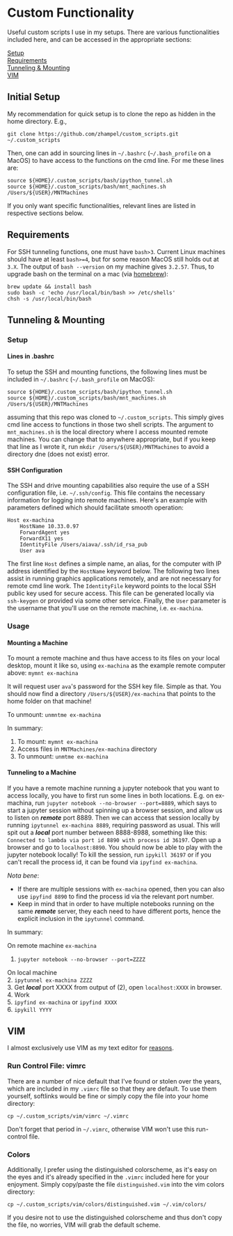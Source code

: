 # Custom Functionality
Useful custom scripts I use in my setups.
There are various functionalities included here, and can be accessed
in the appropriate sections:

[Setup](#initial-setup)  
[Requirements](#requirements)  
[Tunneling & Mounting](#tunneling-and-mounting)  
[VIM](#vim)


## Initial Setup
My recommendation for quick setup is to clone the repo as hidden in the home directory. E.g.,

`git clone https://github.com/zhampel/custom_scripts.git ~/.custom_scripts`

Then, one can add in sourcing lines in `~/.bashrc` (`~/.bash_profile` on a MacOS)
to have access to the functions on the cmd line.
For me these lines are:

```
source ${HOME}/.custom_scripts/bash/ipython_tunnel.sh
source ${HOME}/.custom_scripts/bash/mnt_machines.sh /Users/${USER}/MNTMachines
```

If you only want specific functionalities, relevant lines are listed in respective sections below.


## Requirements

For SSH tunneling functions, one must have `bash>3`.
Current Linux machines should have at least `bash>=4`,
but for some reason MacOS still holds out at `3.X`.
The output of `bash --version` on my machine gives `3.2.57`.
Thus, to upgrade bash on the terminal on a mac 
(via [homebrew](https://brew.sh/)):

```
brew update && install bash
sudo bash -c 'echo /usr/local/bin/bash >> /etc/shells'
chsh -s /usr/local/bin/bash
```


## Tunneling & Mounting

### Setup

#### Lines in .bashrc
To setup the SSH and mounting functions, the following lines must be included
in `~/.bashrc` (`~/.bash_profile` on MacOS):

```
source ${HOME}/.custom_scripts/bash/ipython_tunnel.sh
source ${HOME}/.custom_scripts/bash/mnt_machines.sh /Users/${USER}/MNTMachines
```

assuming that this repo was cloned to `~/.custom_scripts`.
This simply gives cmd line access to functions in those two shell scripts.
The argument to `mnt_machines.sh` is the local directory where I access mounted
remote machines.
You can change that to anywhere appropriate, but if you keep that line as I wrote it,
run `mkdir /Users/${USER}/MNTMachines` to avoid a directory dne (does not exist) error.


#### SSH Configuration
The SSH and drive mounting capabilities also require the use of 
a SSH configuration file, i.e. `~/.ssh/config`.
This file contains the necessary information for logging into remote machines.
Here's an example with parameters defined which should facilitate smooth operation:

```
Host ex-machina
    HostName 10.33.0.97
    ForwardAgent yes
    ForwardX11 yes
    IdentityFile /Users/aiava/.ssh/id_rsa_pub
    User ava
```

The first line `Host` defines a simple name, an alias, for the computer with
IP address identified by the `HostName` keyword below.
The following two lines assist in running graphics applications remotely,
and are not necessary for remote cmd line work.
The `IdentityFile` keyword points to the local SSH public key used for secure access.
This file can be generated locally via `ssh-keygen` or provided via some other service.
Finally, the `User` parameter is the username that you'll use on the remote machine, i.e. `ex-machina`.


### Usage

#### Mounting a Machine
To mount a remote machine and thus have access to its files on your local desktop,
mount it like so, using `ex-machina` as the example remote computer above: `mymnt ex-machina`

It will request user `ava`'s password for the SSH key file.
Simple as that.
You should now find a directory `/Users/${USER}/ex-machina` that points to the home folder on that machine!

To unmount: `unmntme ex-machina`

In summary:  
1. To mount: `mymnt ex-machina`  
2. Access files in `MNTMachines/ex-machina` directory  
3. To unmount: `unmtme ex-machina`


#### Tunneling to a Machine
If you have a remote machine running a jupyter notebook that you want to access locally,
you have to first run some lines in both locations.
E.g. on ex-machina, run `jupyter notebook --no-browser --port=8889`, which says
to start a jupyter session without spinning up a browser session,
and allow us to listen on ***remote*** port 8889.
Then we can access that session locally by running `ipytunnel ex-machina 8889`, requiring password as usual.
This will spit out a ***local*** port number between 8888-8988, something like this:
`Connected to lambda via port id 8890 with process id 36197`.
Open up a browser and go to `localhost:8890`.
You should now be able to play with the jupyter notebook locally!
To kill the session, run `ipykill 36197` or if you can't recall the process id, 
it can be found via `ipyfind ex-machina`.

*Nota bene*:  
- If there are multiple sessions with `ex-machina` opened, then you can also use `ipyfind 8890`
to find the process id via the relevant port number.  
- Keep in mind that in order to have multiple notebooks running on the same ***remote*** server,
they each need to have different ports, hence the explicit inclusion in the `ipytunnel` command.

In summary:

On remote machine `ex-machina`  
1. `jupyter notebook --no-browser --port=ZZZZ`  

On local machine  
2. `ipytunnel ex-machina ZZZZ`  
3. Get ***local*** port XXXX from output of (2), open `localhost:XXXX` in browser.  
4. Work  
5. `ipyfind ex-machina` or `ipyfind XXXX`  
6. `ipykill YYYY`


## VIM

I almost exclusively use VIM as my text editor for 
[reasons](https://www.tecmint.com/reasons-to-learn-vi-vim-editor-in-linux/).

### Run Control File: vimrc
There are a number of nice default that I've found or stolen over the years,
which are included in my `.vimrc` file so that they are default.
To use them yourself, softlinks would be fine or simply copy the file into your home directory:

`cp ~/.custom_scripts/vim/vimrc ~/.vimrc`

Don't forget that period in `~/.vimrc`, otherwise VIM won't use this run-control file.

### Colors
Additionally, I prefer using the distinguished colorscheme, as it's easy on the eyes
and it's already specified in the `.vimrc` included here for your enjoyment.
Simply copy/paste the file `distinguished.vim` into the vim colors directory:

`cp ~/.custom_scripts/vim/colors/distinguished.vim ~/.vim/colors/`

If you desire not to use the distinguished colorscheme and thus don't copy the file, 
no worries, VIM will grab the default scheme.
